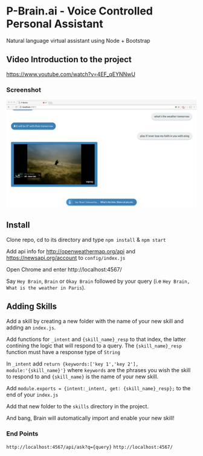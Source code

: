 # P-Brain.ai - Voice Controlled Personal Assistant

Natural language virtual assistant using Node + Bootstrap

## Video Introduction to the project

https://www.youtube.com/watch?v=4EF_qEYNNwU

### Screenshot

![alt tag](app_screenshot.png)

## Install

Clone repo, cd to its directory and type `npm install` & `npm start`

Add api info for http://openweathermap.org/api and https://newsapi.org/account to `config/index.js`

Open Chrome and enter http://localhost:4567/

Say `Hey Brain`, `Brain` or `Okay Brain` followed by your query (i.e `Hey Brain, What is the weather in Paris`).

## Adding Skills

Add a skill by creating a new folder with the name of your new skill and adding an `index.js`. 



Add functions for `_intent` and `{skill_name}_resp` to that index, the latter contining the logic that will respond to a query. The `{skill_name}_resp` function must have a response type of `String`



In `_intent` add `return {keywords:['key 1','key 2'], module:'{skill_name}'}` where `keywords` are the phrases you wish the skill to respond to and `{skill_name}` is the name of your new skill.



Add `module.exports = {intent:_intent, get: {skill_name}_resp};` to the end of your `index.js`



Add that new folder to the `skills` directory in the project.



And bang, Brain will automatically import and enable your new skill!


### End Points
`http://localhost:4567/api/ask?q={query}`
`http://localhost:4567/`
